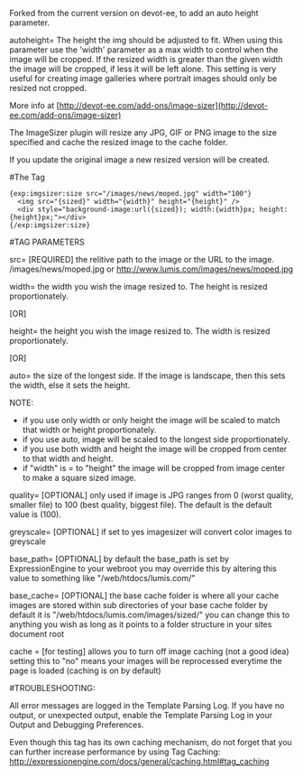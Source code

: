 Forked from the current version on devot-ee, to add an auto height parameter.

autoheight=
	The height the img should be adjusted to fit. When using this parameter use the 'width' parameter as a max width to control when the image will be cropped.  If the resized width is greater than the given width the image will be cropped, if less it will be left alone.  This setting is very useful for creating image galleries where portrait images should only be resized not cropped.


More info at [http://devot-ee.com/add-ons/image-sizer](http://devot-ee.com/add-ons/image-sizer)

The ImageSizer plugin will resize any JPG, GIF or PNG image to the size specified
and cache the resized image to the cache folder.

If you update the original image a new resized version will be created. 

#The Tag


	{exp:imgsizer:size src="/images/news/moped.jpg" width="100"}
      <img src="{sized}" width="{width}" height="{height}" />
      <div style="background-image:url({sized}); width:{width}px; height:{height}px;"></div>
	{/exp:imgsizer:size}


#TAG PARAMETERS

src=
   [REQUIRED]
   the relitive path to the image or the URL to the image.
   /images/news/moped.jpg  or  http://www.lumis.com/images/news/moped.jpg

width=
	the width you wish the image resized to. The height is resized proportionately.

[OR]
	
height=
	the height you wish the image resized to. The width is resized proportionately.

[OR]
	
auto=
	the size of the longest side. If the image is landscape, then this sets the width, else it sets the height.

NOTE:
* if you use only width or only height the image will be scaled to match that width or height proportionately. 
* if you use auto, image will be scaled to the longest side proportionately. 
* if you use both width and height the image will be cropped from center to that width and height.
* if "width" is = to "height" the image will be cropped from image center to make a square sized image.

quality= 
   [OPTIONAL]
   only used if image is JPG
   ranges from 0 (worst quality, smaller file) to 100 (best quality, biggest file). The default is the default value is (100).

greyscale=
   [OPTIONAL]
   if set to yes imagesizer will convert color images to greyscale

base_path=
   [OPTIONAL]
    by default the base_path is set by ExpressionEngine to your webroot you may override this by altering this value to something like "/web/htdocs/lumis.com/" 

base_cache= 
   [OPTIONAL]
   the base cache folder is where all your cache images are stored within sub directories of your base cache folder by default it is "/web/htdocs/lumis.com/images/sized/" you can change this to anything you wish as long as it points to a folder structure in your sites document root 

cache = 
   [for testing]
   allows you to turn off image caching (not a good idea) setting this to "no" means your images will be reprocessed everytime the page is loaded (caching is on by default)

#TROUBLESHOOTING:

All error messages are logged in the Template Parsing Log.  If you have no output, or unexpected output, enable the Template Parsing Log in your Output and Debugging Preferences.

Even though this tag has its own caching mechanism, do not forget that you can further increase performance by using Tag Caching: http://expressionengine.com/docs/general/caching.html#tag_caching